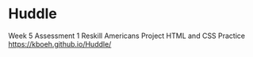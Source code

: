 # Huddle
Week 5 Assessment 1 Reskill Americans Project
HTML and CSS Practice
https://kboeh.github.io/Huddle/
